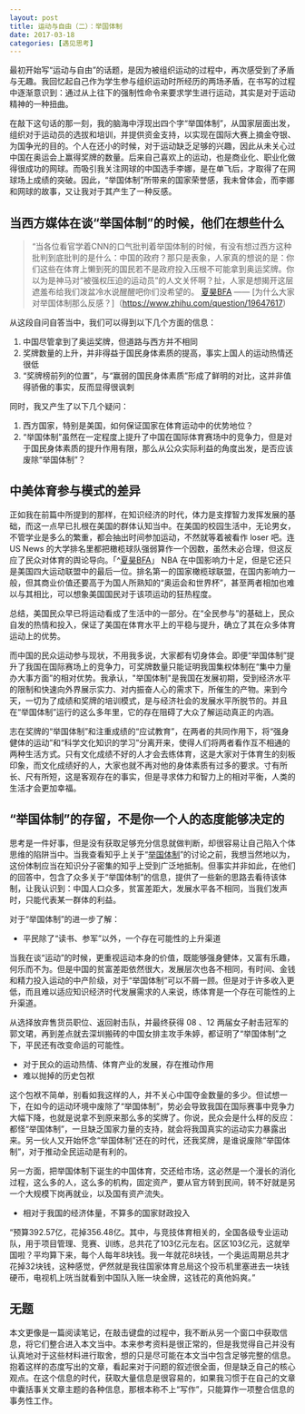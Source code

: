 ```yaml
---
layout: post
title: 运动与自由（二）：举国体制
date: 2017-03-18
categories: [遇见思考]
---
```


最初开始写“运动与自由”的话题，是因为被组织运动的过程中，再次感受到了矛盾与无趣。我回忆起自己作为学生参与组织运动时所经历的两场矛盾，在书写的过程中逐渐意识到：通过从上往下的强制性命令来要求学生进行运动，其实是对于运动精神的一种扭曲。

在敲下这句话的那一刻，我的脑海中浮现出四个字“举国体制”，从国家层面出发，组织对于运动员的选拔和培训，并提供资金支持，以实现在国际大赛上摘金夺银、为国争光的目的。个人在还小的时候，对于运动缺乏足够的兴趣，因此从未关心过中国在奥运会上赢得奖牌的数量。后来自己喜欢上的运动，也是商业化、职业化做得很成功的网球。而吸引我关注网球的中国选手李娜，是在单飞后，才取得了在网球场上成绩的突破。因此，“举国体制”所带来的国家荣誉感，我未曾体会，而李娜和网球的故事，又让我对于其产生了一种反感。

## 当西方媒体在谈“举国体制”的时候，他们在想些什么
>
> “当各位看官学着CNN的口气批判着举国体制的时候，有没有想过西方这种批判到底批判的是什么：中国的政府？那只是表象，人家真的想说的是：你们这些在体育上懒到死的国民若不是政府投入压根不可能拿到奥运奖牌。你以为是神马对“被强权压迫的运动员”的人文关怀啊？扯，人家是想揭开这层遮羞布给我们泼盆冷水说醒醒吧你们没希望的。
> [夏昊BFA](https://www.zhihu.com/people/xiahao) ——
> [为什么大家对举国体制那么反感？]（https://www.zhihu.com/question/19647617)

从这段自问自答当中，我们可以得到以下几个方面的信息：

1. 中国尽管拿到了奥运奖牌，但道路与西方并不相同
2. 奖牌数量的上升，并非得益于国民身体素质的提高，事实上国人的运动热情还很低
3. “奖牌榜前列的位置”，与“赢弱的国民身体素质”形成了鲜明的对比，这并非值得骄傲的事实，反而显得很讽刺

同时，我又产生了以下几个疑问：

1. 西方国家，特别是美国，如何保证国家在体育运动中的优势地位？
2. “举国体制”虽然在一定程度上提升了中国在国际体育赛场中的竞争力，但是对于国民身体素质的提升作用有限，那么从公众实际利益的角度出发，是否应该废除“举国体制”？

## 中美体育参与模式的差异

正如我在前篇中所提到的那样，在知识经济的时代，体力是支撑智力发挥发展的基础，而这一点早已扎根在美国的群体认知当中。在美国的校园生活中，无论男女，不管学业是多么的繁重，都会抽出时间参加运动，不然就等着被看作 loser 吧。连 US News 的大学排名里都把橄榄球队强弱算作一个因数，虽然未必合理，但这反应了民众对体育的舆论导向。「^[夏昊BFA](https://www.zhihu.com/people/xiahao)」 NBA 在中国影响力十足，但是它还只是美国四大运动联盟中的最后一位。排名第一的国家橄榄球联盟，在国内影响力一般，但其商业价值还要高于为国人所熟知的“奥运会和世界杯”，甚至两者相加也难以与其相比，可以想象美国国民对于该项运动的狂热程度。

总结，美国民众早已将运动看成了生活中的一部分。在“全民参与”的基础上，民众自发的热情和投入，保证了美国在体育水平上的平稳与提升，确立了其在众多体育运动上的优势。

而中国的民众运动参与现状，不用我多说，大家都有切身体会。即便“举国体制”提升了我国在国际赛场上的竞争力，可奖牌数量只能证明我国集权体制在“集中力量办大事方面”的相对优势。我承认，"举国体制"是我国在发展初期，受到经济水平的限制和快速向外界展示实力、对内振奋人心的需求下，所催生的产物。来到今天，一切为了成绩和奖牌的培训模式，是与经济社会的发展水平所脱节的。并且在“举国体制”运行的这么多年里，它的存在阻碍了大众了解运动真正的内涵。

志在奖牌的“举国体制”和注重成绩的“应试教育”，在两者的共同作用下，将“强身健体的运动”和“科学文化知识的学习”分离开来，使得人们将两者看作互不相通的两种生活方式。只有文化成绩不好的人才会去练体育，这是大家对于体育生的刻板印象，而文化成绩好的人，大家也就不再对他的身体素质有过多的要求。寸有所长、尺有所短，这是客观存在的事实，但是寻求体力和智力上的相对平衡，人类的生活才会更加幸福。

## “举国体制”的存留，不是你一个人的态度能够决定的
思考是一件好事，但是没有获取足够充分信息就做判断，却很容易让自己陷入个体思维的陷阱当中。当我查看知乎上关于“[举国体制](https://www.zhihu.com/question/19647617)”的讨论之前，我想当然地以为，这份体制应当在知识分子密集的知乎上受到广泛地抵制。但事实并非如此，在他们的回答中，包含了众多关于“举国体制”的信息，提供了一些新的思路去看待该体制，让我认识到：中国人口众多，贫富差距大，发展水平各不相同，当我们发声时，只能代表某一群体的利益。

对于“举国体制”的进一步了解：

* 平民除了“读书、参军”以外，一个存在可能性的上升渠道

当我在谈“运动”的时候，更重视运动本身的价值，既能够强身健体，又富有乐趣，何乐而不为。但是中国的贫富差距依然很大，发展层次也各不相同，有时间、金钱和精力投入运动的中产阶级，对于“举国体制”可以不屑一顾。但是对于许多收入更低，而且难以适应知识经济时代发展需求的人来说，练体育是一个存在可能性的上升渠道。

从选择放弃售货员职位、返回射击队，并最终获得 08 、12 两届女子射击冠军的郭文珺，再到差点就去深圳搬砖的中国女排主攻手朱婷，都证明了“举国体制”之下，平民还有改变命运的可能性。

* 对于民众的运动热情、体育产业的发展，存在推动作用
* 难以抛掉的历史包袱

 这个包袱不简单，别看如我这样的人，并不关心中国夺金数量的多少。但试想一下，在如今的运动环境中废除了“举国体制”，势必会导致我国在国际赛事中竞争力大幅下降，也就是说拿不到原来那么多的奖牌了。你说，民众会是什么样的反应：都怪“举国体制”，一旦缺乏国家力量的支持，就会将我国真实的运动实力暴露出来。另一伙人又开始怀念“举国体制”还在的时代，还我奖牌，是谁说废除“举国体制”，对于推动全民运动是有利的。

 另一方面，把举国体制下诞生的中国体育，交还给市场，这必然是一个漫长的消化过程，这么多的人，这么多的机构，固定资产，要从官方转到民间，转不好就是另一个大规模下岗再就业，以及国有资产流失。

* 相对于我国的经济体量，不算多的国家财政投入

 “预算392.57亿，花掉356.48亿。其中，与竞技体育相关的，全国各级专业运动队，用于项目管理、竞赛、训练，总共花了103亿元左右。区区103亿元，这就举国啦？平均算下来，每个人每年8块钱。我一年就花8块钱，一个奥运周期总共才花掉32块钱，这种感觉，俨然就是我往国家体育总局这个投币机里塞进去一块钱硬币，电视机上咣当就看到中国队入账一块金牌，这钱花的真他妈爽。”

## 无题
本文更像是一篇阅读笔记，在敲击键盘的过程中，我不断从另一个窗口中获取信息，将它们整合进入本文当中。本来参考资料是很正常的，但是我觉得自己并没有认真地对于这些材料进行取舍，想的只是尽可能在本文当中包含足够完整的信息。抱着这样的态度写出的文章，看起来对于问题的叙述很全面，但是缺乏自己的核心观点。在这个信息的时代，获取大量信息是很容易的，如果我习惯于在自己的文章中囊括事关文章主题的各种信息，那根本称不上“写作”，只能算作一项整合信息的事务性工作。